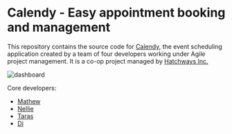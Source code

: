 # Calendy - Easy appointment booking and management

This repository contains the source code for
[Calendy](https://calendy-team-yugioh.herokuapp.com/), the event scheduling
application created by a team of four developers working under Agile
project management. It is a co-op project managed by [Hatchways Inc.](https://hatchways.io/co-op)

![dashboard]("/demo/dashboard.png")

Core developers:

- [Mathew](https://github.com/mattchx)
- [Nellie](https://github.com/WhoaNellie)
- [Taras](https://github.com/kozaktar)
- [Di](https://github.com/alvyjudy)
